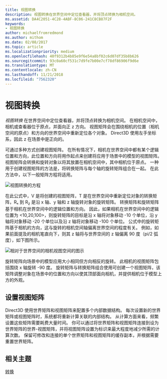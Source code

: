 ```yaml
---
title: 视图转换
description: 视图转换在世界空间中定位查看器，并将顶点转换为相机空间。
ms.assetid: DA4C2051-4C28-4ABF-8C06-241C8CB87F2F
keywords:
- 视图转换
author: michaelfromredmond
ms.author: mithom
ms.date: 02/08/2017
ms.topic: article
ms.localizationpriority: medium
ms.openlocfilehash: 40f9312b4b85e9f6e54a8bf02c6d07df35b8b626
ms.sourcegitcommit: 93c0a60cf531c7d9fe7b00e7cf78df86906f9d6e
ms.translationtype: MT
ms.contentlocale: zh-CN
ms.lasthandoff: 11/21/2018
ms.locfileid: "7562320"
---
```

# <a name="view-transform"></a>视图转换


*视图转换* 在世界空间中定位查看器，并将顶点转换为相机空间。 在相机空间中，相机或查看器位于原点，并面向正 z 方向。 视图矩阵会在围绕相机的位置（相机空间的原点）和方向的世界空间中重新定位各个对象。 Direct3D 使用左手坐标系，因此 z 在场景中是正向的。

可通过多种方式创建视图矩阵。 在所有情况下，相机在世界空间中都有某个逻辑位置和方向，此位置和方向将用作起点来创建将应用于场景中的模型的视图矩阵。 视图矩阵会转换和旋转对象以将其放置在相机空间中，其中相机位于原点。 一种用于创建视图矩阵的方法是，将转换矩阵与每个轴的旋转矩阵组合在一起。 在此方法中，以下一般矩阵方程将适用。

![视图转换的方程](images/viewtran.png)

在此公式中，V 是将创建的视图矩阵，T 是在世界空间中重新定位对象的转换矩阵，Rₓ 到 R<sub>z</sub> 是沿 x 轴、y 轴和 z 轴旋转对象的旋转矩阵。 转换矩阵和旋转矩阵基于相机在世界空间中的逻辑位置和方向。 因此，如果相机在世界空间中的逻辑位置为 &lt;10,20,100&gt;，则旋转矩阵的目标是沿 x 轴将对象移动 -10 个单位，沿 y 轴将对象移动 -20 个单位以及沿 z 轴将对象移动 -100 个单位。 公式中的旋转矩阵基于相机的方向，这与旋转的相机空间轴偏离世界空间的程度有关。 例如，如果前面提及的相机笔直向下，则其 z 轴将与世界空间的 z 轴偏离 90 度（pi/2 弧度），如下图所示。

![相对于世界空间的相机视图空间的图示](images/camtop.png)

旋转矩阵向场景中的模型应用大小相同但方向相反的旋转。 此相机的视图矩阵包括围绕 x 轴旋转 -90 度。 旋转矩阵与转换矩阵组合使用可创建一个视图矩阵，该矩阵调整对象在场景中的位置和方向以使其顶部面向相机，并提供相机位于模型上方的外观。

## <a name="span-idsettingupaviewmatrixspanspan-idsettingupaviewmatrixspanspan-idsettingupaviewmatrixspansetting-up-a-view-matrix"></a><span id="Setting_Up_a_View_Matrix"></span><span id="setting_up_a_view_matrix"></span><span id="SETTING_UP_A_VIEW_MATRIX"></span>设置视图矩阵


Direct3D 使用世界矩阵和视图矩阵来配置多个内部数据结构。 每次设置新的世界矩阵或视图矩阵时，系统都将重新计算关联的内部结构。 从计算方面来看，频繁设置这些矩阵需要耗费大量时间。 你可以通过将世界矩阵和视图矩阵连接到设为世界矩阵的世界-视图矩阵，并将视图矩阵设置为标识来最大程度地减少所需的计算次数。 保留可修改和连接的单个世界矩阵和视图矩阵的缓存副本，并根据需要重置世界矩阵。

## <a name="span-idrelated-topicsspanrelated-topics"></a><span id="related-topics"></span>相关主题


[转换](transforms.md)

 

 




